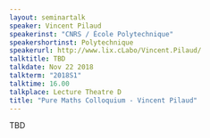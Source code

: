 ```yaml
---
layout: seminartalk
speaker: Vincent Pilaud
speakerinst: "CNRS / École Polytechnique"
speakershortinst: Polytechnique
speakerurl: http://www.lix.cLabo/Vincent.Pilaud/
talktitle: TBD
talkdate: Nov 22 2018
talkterm: "2018S1"
talktime: 16.00
talkplace: Lecture Theatre D
title: "Pure Maths Colloquium - Vincent Pilaud"
---
```


TBD